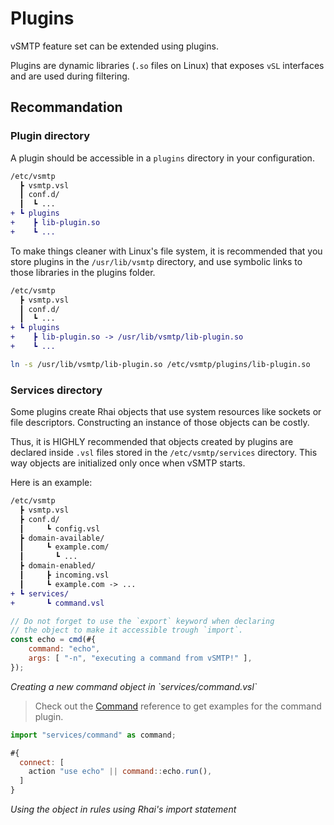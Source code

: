 # Plugins

vSMTP feature set can be extended using plugins.

Plugins are dynamic libraries (`.so` files on Linux) that exposes `vSL` interfaces and are used during filtering.

## Recommandation

### Plugin directory

A plugin should be accessible in a `plugins` directory in your configuration.

```diff
/etc/vsmtp
  ┣ vsmtp.vsl
  ┃ conf.d/
  ┃  ┗ ...
+ ┗ plugins
+    ┣ lib-plugin.so
+    ┗ ...
```

To make things cleaner with Linux's file system, it is recommended that you store plugins in the `/usr/lib/vsmtp` directory, and use symbolic links to those libraries in the plugins folder.

```diff
/etc/vsmtp
  ┣ vsmtp.vsl
  ┃ conf.d/
  ┃  ┗ ...
+ ┗ plugins
+    ┣ lib-plugin.so -> /usr/lib/vsmtp/lib-plugin.so
+    ┗ ...
```

```sh
ln -s /usr/lib/vsmtp/lib-plugin.so /etc/vsmtp/plugins/lib-plugin.so
```

### Services directory

Some plugins create Rhai objects that use system resources like sockets or file descriptors.
Constructing an instance of those objects can be costly.

Thus, it is HIGHLY recommended that objects created by plugins are declared inside `.vsl` files stored in the `/etc/vsmtp/services` directory. This way objects are initialized only once when vSMTP starts.

Here is an example:

```diff
/etc/vsmtp
  ┣ vsmtp.vsl
  ┣ conf.d/
  ┃     ┗ config.vsl
  ┣ domain-available/
  ┃     ┗ example.com/
  ┃       ┗ ...
  ┣ domain-enabled/
  ┃     ┣ incoming.vsl
  ┃     ┗ example.com -> ...
+ ┗ services/
+       ┗ command.vsl
```

```js
// Do not forget to use the `export` keyword when declaring
// the object to make it accessible trough `import`.
const echo = cmd(#{
    command: "echo",
    args: [ "-n", "executing a command from vSMTP!" ],
});
```

<p class="ann"> <i>Creating a new command object in `services/command.vsl`</i> </p>

> Check out the [Command](../ref/command.md) reference to get examples for the command plugin.

```js
import "services/command" as command;

#{
  connect: [
    action "use echo" || command::echo.run(),
  ]
}
```

<p class="ann"> <i>Using the object in rules using Rhai's import statement</i> </p>
